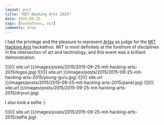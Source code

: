 ```yaml
---
layout: post
title: "MIT Hacking Arts 2015"
date: 2015-09-25
tags: [hackathons, mit]
comments: true
---
```

I had the privilege and the pleasure to represent [Artsy](https://www.artsy.net) as judge for the [MIT Hacking Arts](http://www.hackingarts.com) hackathon. MIT is most definitely at the forefront of disciplines in the intersection of art and technology, and this event was a brilliant demonstration.

![]({{ site.url }}/images/posts/2015/2015-09-25-mit-hacking-arts-2015/logos.jpg)
![]({{ site.url }}/images/posts/2015/2015-09-25-mit-hacking-arts-2015/young-guru.jpg)
![]({{ site.url }}/images/posts/2015/2015-09-25-mit-hacking-arts-2015/panel.jpg)
![]({{ site.url }}/images/posts/2015/2015-09-25-mit-hacking-arts-2015/dryrun.jpg)

I also took a selfie :)

![]({{ site.url }}/images/posts/2015/2015-09-25-mit-hacking-arts-2015/selfie.jpg)

